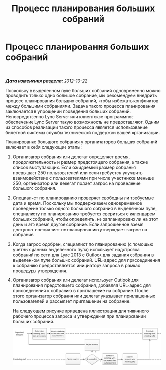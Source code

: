 ﻿---
title: Процесс планирования больших собраний
TOCTitle: Процесс планирования больших собраний
ms:assetid: de267458-885f-4176-a8d7-1a218e67640e
ms:mtpsurl: https://technet.microsoft.com/ru-ru/library/JJ205334(v=OCS.15)
ms:contentKeyID: 49311408
ms.date: 05/19/2016
mtps_version: v=OCS.15
ms.translationtype: HT
---

# Процесс планирования больших собраний

 

_**Дата изменения раздела:** 2012-10-22_

Поскольку в выделенном пуле больших собраний одновременно можно проводить только одно большое собрание, мы рекомендуем внедрить процесс планирования больших собраний, чтобы избежать конфликтов между большими собраниями. Задача такого процесса планирования заключается в упрощении проведения больших собраний. Непосредственно Lync Server или клиентское программное обеспечение Lync Server такую возможность не предоставляют. Одним из способов реализации такого процесса является использование билетной системы службы технической поддержки вашей организации.

Планирование большого собрания у организаторов больших собраний включает в себя следующие этапы:

1.  Организатор собрания или делегат определяет время, продолжительность и размер предстоящего собрания, а также список выступающих. Если ожидаемый размер собрания превышает 250 пользователей или если требуется улучшить взаимодействие с пользователями при числе участников меньше 250, организатор или делегат подает запрос на проведение большого собрания.

2.  Специалист по планированию проверяет свободны ли требуемые дата и время. Поскольку мы поддерживаем одновременное проведение только одного большого собрания в выделенном пуле, специалисту по планированию требуется свериться с календарем больших собраний, чтобы определить, не запланировано ли на этот день и это время другое собрание. Если запрошенное время доступно, специалист по планированию утверждает запрос на собрание.

3.  Когда запрос одобрен, специалист по планированию (с помощью учетных данных выделенного пула) использует надстройка собраний по сети для Lync 2013 с Outlook для задания собрания в выделенном пуле больших собраний. URL-адрес для присоединения к собранию предоставляется инициатору запроса в рамках процедуры утверждения.

4.  Организатор собрания или делегат использует Outlook для планирования предстоящего собрания, добавляя URL-адрес для присоединения к собранию в приглашение на собрание. После этого организатор собрания или делегат указывает приглашенных пользователей и рассылает приглашение на собрание.
    
    На следующем рисунке приведена иллюстрация для типичного рабочего процесса запроса и утверждения при планировании больших собраний.
    
    ![Рабочий процесс для расписания конференции](images/JJ205334.5d8b1f62-1dc3-47bf-bf8f-be2d8899ab9d(OCS.15).jpg "Рабочий процесс для расписания конференции")

